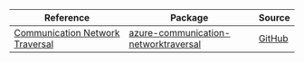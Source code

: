| Reference | Package | Source |
|---|---|---|
|[Communication Network Traversal](communication-networktraversal-readme.md)|[azure-communication-networktraversal](https://pypi.org/project/azure-communication-networktraversal)|[GitHub](https://github.com/Azure/azure-sdk-for-python/blob/main/sdk/communication/azure-communication-networktraversal)|
